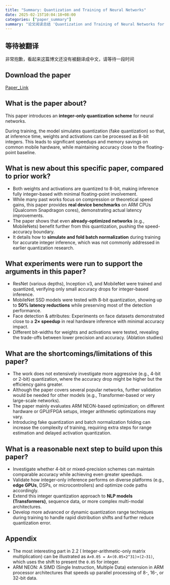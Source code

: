 ```yaml
---
title: "Summary: Quantization and Training of Neural Networks"
date: 2025-02-15T10:04:18+08:00
categories: ["paper_summary"]
summary: "论文阅读总结 'Quantization and Training of Neural Networks for Efficient Integer-Arithmetic-Only Inference'"
---
```


## 等待被翻译

非常抱歉，看起来这篇博文还没有被翻译成中文，请等待一段时间

## Download the paper

[Paper_Link](https://arxiv.org/pdf/1712.05877)

## What is the paper about?

This paper introduces an **integer-only quantization scheme** for neural networks.

During training, the model simulates quantization (fake quantization) so that, at inference time, weights and activations can be processed as 8-bit integers. This leads to significant speedups and memory savings on common mobile hardware, while maintaining accuracy close to the floating-point baseline.

## What is new about this specific paper, compared to prior work?

- Both weights and activations are quantized to 8-bit, making inference fully integer-based with minimal floating-point involvement.
- While many past works focus on compression or theoretical speed gains, this paper provides **real device benchmarks** on ARM CPUs (Qualcomm Snapdragon cores), demonstrating actual latency improvements.
- The paper shows that even **already-optimized networks** (e.g., MobileNets) benefit further from this quantization, pushing the speed-accuracy boundary.
- It details how to **simulate and fold batch normalization** during training for accurate integer inference, which was not commonly addressed in earlier quantization research.

## What experiments were run to support the arguments in this paper?

- ResNet (various depths), Inception v3, and MobileNet were trained and quantized, verifying only small accuracy drops for integer-based inference.
- MobileNet SSD models were tested with 8-bit quantization, showing up to **50% latency reductions** while preserving most of the detection performance.
- Face detection & attributes: Experiments on face datasets demonstrated close to a **2× speedup** in real hardware inference with minimal accuracy impact.
- Different bit-widths for weights and activations were tested, revealing the trade-offs between lower precision and accuracy. (Ablation studies)

## What are the shortcomings/limitations of this paper?

- The work does not extensively investigate more aggressive (e.g., 4-bit or 2-bit) quantization, where the accuracy drop might be higher but the efficiency gains greater.
- Although the paper covers several popular networks, further validation would be needed for other models (e.g., Transformer-based or very large-scale networks).
- The paper mainly evaluates ARM NEON-based optimization; on different hardware or GPU/FPGA setups, integer arithmetic optimizations may vary.
- Introducing fake quantization and batch normalization folding can increase the complexity of training, requiring extra steps for range estimation and delayed activation quantization.

## What is a reasonable next step to build upon this paper?

- Investigate whether 4-bit or mixed-precision schemes can maintain comparable accuracy while achieving even greater speedups.
- Validate how integer-only inference performs on diverse platforms (e.g., **edge GPUs**, DSPs, or microcontrollers) and optimize code paths accordingly.
- Extend this integer quantization approach to **NLP models (Transformers)**, sequence data, or more complex multi-modal architectures.
- Develop more advanced or dynamic quantization range techniques during training to handle rapid distribution shifts and further reduce quantization error.

## Appendix

- The most interesting part in 2.2 ( Integer-arithmetic-only matrix multiplication) can be illustrated as `A×0.05 = A×(0.05×2^31)×(2−31)`, which uses the shift to present the `0.05` for integer.
- ARM NEON: A SIMD (Single Instruction, Multiple Data) extension in ARM processor architectures that speeds up parallel processing of 8-, 16-, or 32-bit data.
